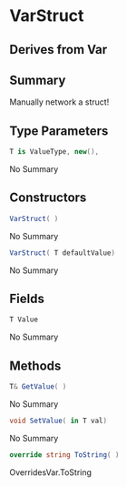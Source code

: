 # VarStruct<T>

## Derives from Var

## Summary

Manually network a struct!
## Type Parameters

```c#
T is ValueType, new(), 
```
No Summary
## Constructors

```c#
VarStruct( ) 
```
No Summary
```c#
VarStruct( T defaultValue) 
```
No Summary
## Fields

```c#
T Value
```
No Summary
## Methods

```c#
T& GetValue( ) 
```
No Summary
```c#
void SetValue( in T val) 
```
No Summary
```c#
override string ToString( ) 
```
OverridesVar.ToString
